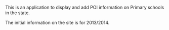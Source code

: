 This is an application to display and add POI information on Primary schools in the state.

The initial information on the site is for 2013/2014.